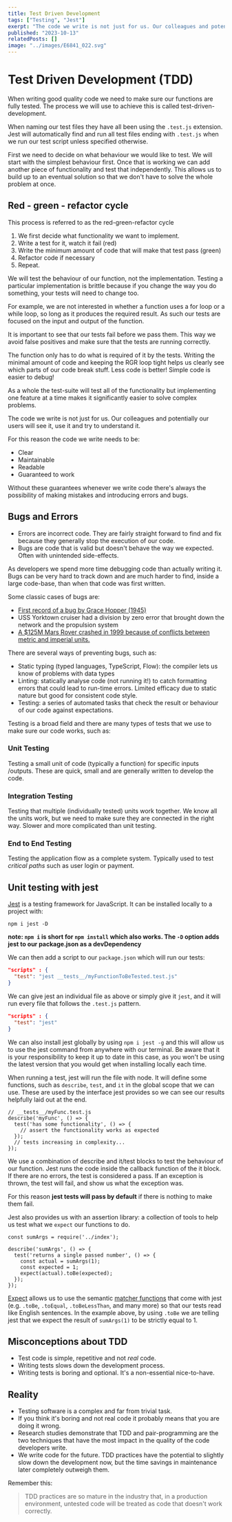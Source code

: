 ```yaml
---
title: Test Driven Development
tags: ["Testing", "Jest"]
exerpt: "The code we write is not just for us. Our colleagues and potentially our users will see it, use it and try to understand it"
published: "2023-10-13"
relatedPosts: []
image: "../images/E6841_022.svg"
---
```


# Test Driven Development (TDD)

When writing good quality code we need to make sure our functions are fully tested. The process we will use to achieve this is called test-driven-development.

When naming our test files they have all been using the `.test.js` extension. Jest will automatically find and run all test files ending with `.test.js` when we run our test script unless specified otherwise.

First we need to decide on what behaviour we would like to test. We will start with the simplest behaviour first. Once that is working we can add another piece of functionality and test that independently. This allows us to build up to an eventual solution so that we don't have to solve the whole problem at once.

## Red - green - refactor cycle

This process is referred to as the red-green-refactor cycle

1. We first decide what functionality we want to implement.
2. Write a test for it, watch it fail (red)
3. Write the minimum amount of code that will make that test pass (green)
4. Refactor code if necessary
5. Repeat.

We will test the behaviour of our function, not the implementation. Testing a particular implementation is brittle because if you change the way you do something, your tests will need to change too.

For example, we are not interested in whether a function uses a for loop or a while loop, so long as it produces the required result. As such our tests are focused on the input and output of the function.

It is important to see that our tests fail before we pass them. This way we avoid false positives and make sure that the tests are running correctly.

The function only has to do what is required of it by the tests. Writing the minimal amount of code and keeping the RGR loop tight helps us clearly see which parts of our code break stuff. Less code is better! Simple code is easier to debug!

As a whole the test-suite will test all of the functionality but implementing one feature at a time makes it significantly easier to solve complex problems.

The code we write is not just for us. Our colleagues and potentially our users will see it, use it and try to understand it.

For this reason the code we write needs to be:

- Clear
- Maintainable
- Readable
- Guaranteed to work

Without these guarantees whenever we write code there's always the possibility of making mistakes and introducing errors and bugs.

## Bugs and Errors

- Errors are incorrect code. They are fairly straight forward to find and fix because they generally stop the execution of our code.
- Bugs are code that is valid but doesn't behave the way we expected. Often with unintended side-effects.

As developers we spend more time debugging code than actually writing it. Bugs can be very hard to track down and are much harder to find, inside a large code-base, than when that code was first written.

Some classic cases of bugs are:

- [First record of a bug by Grace Hopper (1945)](https://thenextweb.com/shareables/2013/09/18/the-very-first-computer-bug/#.tnw_KA5QF5IB)
- USS Yorktown cruiser had a division by zero error that brought down the network and the propulsion system
- [A \$125M Mars Rover crashed in 1999 because of conflicts between metric and imperial units.](https://www.wired.com/2010/11/1110mars-climate-observer-report/)

There are several ways of preventing bugs, such as:

- Static typing (typed languages, TypeScript, Flow): the compiler lets us know of problems with data types
- Linting: statically analyse code (not running it!) to catch formatting errors that could lead to run-time errors. Limited efficacy due to static nature but good for consistent code style.
- Testing: a series of automated tasks that check the result or behaviour of our code against expectations.

Testing is a broad field and there are many types of tests that we use to make sure our code works, such as:

### Unit Testing

Testing a small unit of code (typically a function) for specific inputs /outputs. These are quick, small and are generally written to develop the code.

### Integration Testing

Testing that multiple (individually tested) units work together. We know all the units work, but we need to make sure they are connected in the right way. Slower and more complicated than unit testing.

### End to End Testing

Testing the application flow as a complete system. Typically used to test _critical paths_ such as user login or payment.

## Unit testing with jest

[Jest](https://jestjs.io/) is a testing framework for JavaScript. It can be installed locally to a project
with:

`npm i jest -D`

**note: `npm i` is short for `npm install` which also works. The `-D` option adds jest to our package.json as a devDependency**

We can then add a script to our `package.json` which will run our tests:

```json
"scripts" : {
  "test": "jest __tests__/myFunctionToBeTested.test.js"
}

```

We can give jest an individual file as above or simply give it `jest`, and it will run every file that follows the `.test.js` pattern.

```json
"scripts" : {
  "test": "jest"
}

```

We can also install jest globally by using `npm i jest -g` and this will allow us to use the jest command from anywhere with our terminal. Be aware that it is your responsibility to keep it up to date in this case, as you won't be using the latest version that you would get when installing locally each time.

When running a test, jest will run the file with node. It will define some functions, such as `describe`, `test`, and `it` in the global scope that we can use. These are used by the interface jest provides so we can see our results helpfully laid out at the end.

```
// __tests__/myFunc.test.js
describe('myFunc', () => {
  test('has some functionality', () => {
    // assert the functionality works as expected
  });
  // tests increasing in complexity...
});

```

We use a combination of describe and it/test blocks to test the behaviour of our function. Jest runs the code inside the callback function of the it block. If there are no errors, the test is considered a pass. If an exception is thrown, the test will fail, and show us what the exception was.

For this reason **jest tests will pass by default** if there is nothing to make them fail.

Jest also provides us with an assertion library: a collection of tools to help us test what we `expect` our functions to do.

```
const sumArgs = require('../index');

describe('sumArgs', () => {
  test('returns a single passed number', () => {
    const actual = sumArgs(1);
    const expected = 1;
    expect(actual).toBe(expected);
  });
});

```

[Expect](https://jestjs.io/docs/en/expect#expectvalue) allows us to use the semantic [matcher functions](https://jestjs.io/docs/en/using-matchers) that come with jest (e.g. `.toBe`, `.toEqual`, `.toBeLessThan`, and many more) so that our tests read like English sentences. In the example above, by using `.toBe` we are telling jest that we expect the result of `sumArgs(1)` to be strictly equal to 1.

## Misconceptions about TDD

- Test code is simple, repetitive and not _real_ code.
- Writing tests slows down the development process.
- Writing tests is boring and optional. It's a non-essential nice-to-have.

## Reality

- Testing software is a complex and far from trivial task.
- If you think it's boring and not real code it probably means that you are doing it wrong.
- Research studies demonstrate that TDD and pair-programming are the two techniques that have the most impact in the quality of the code developers write.
- We write code for the future. TDD practices have the potential to slightly slow down the development now, but the time savings in maintenance later completely outweigh them.

Remember this:

> TDD practices are so mature in the industry that, in a production environment, untested code will be treated as code that doesn't work correctly.

